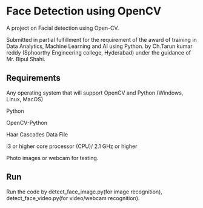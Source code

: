# Face Detection using OpenCV
A project on Facial detection using Open-CV.

Submitted in partial fulfillment for the requirement of the award of training in Data Analytics, Machine Learning and AI using Python.
by Ch.Tarun kumar reddy (Sphoorthy Engineering college, Hyderabad) under the guidance of Mr. Bipul Shahi.


## Requirements

Any operating system that will support OpenCV and Python (Windows, Linux, MacOS)

Python

OpenCV-Python

Haar Cascades Data File

i3 or higher core processor (CPU)/ 2.1 GHz or higher

Photo images or webcam for testing.

## Run

Run the code by detect_face_image.py(for image recognition), detect_face_video.py(for video/webcam recognition).
